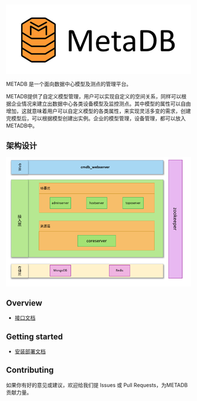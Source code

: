 ![image](resources/images/MetaDB_logo.png)


METADB 是一个面向数据中心模型及测点的管理平台。



METADB提供了自定义模型管理，用户可以实现自定义的空间关系，同样可以根据企业情况来建立出数据中心各类设备模型及监控测点。其中模型的属性可以自由增加，这就意味着用户可以自定义模型的各类属性，来实现灵活多变的需求，创建完模型后，可以根据模型创建出实例。企业的模型管理，设备管理，都可以放入METADB中。



## 架构设计

![image](resources/images/Architecture.png)

## Overview

- [接口文档](docs/apidocs.md)



## Getting started

* [安装部署文档](docs/installation.md)



## Contributing

如果你有好的意见或建议，欢迎给我们提 Issues 或 Pull Requests，为METADB贡献力量。



